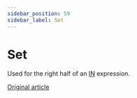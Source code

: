```yaml
---
sidebar_position: 59
sidebar_label: Set
---
```


# Set

Used for the right half of an [IN](../../../sql-reference/operators/in.md#select-in-operators) expression.

[Original article](https://clickhouse.com/docs/en/data_types/special_data_types/set/) <!--hide-->
